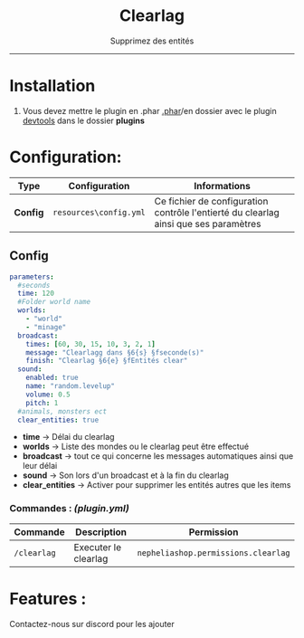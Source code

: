 <div align="center">
    <h1>Clearlag</h1>
    <p>Supprimez des entités</p>
</div>

--------------------

# Installation
1. Vous devez mettre le plugin en .phar [.phar](https://pmt.mcpe.fun/create/)/en dossier avec le plugin [devtools](https://poggit.pmmp.io/p/DevTools/) dans le dossier **plugins**

# Configuration:
| **Type**         | **Configuration**          | **Informations**                                                                                       |
|------------------|----------------------------|--------------------------------------------------------------------------------------------------------|
| **__Config__**   | `resources\config.yml`     | Ce fichier de configuration contrôle l'entierté du clearlag ainsi que ses paramètres                   |

## Config
```yaml
parameters:
  #seconds
  time: 120
  #Folder world name
  worlds:
    - "world"
    - "minage"
  broadcast:
    times: [60, 30, 15, 10, 3, 2, 1]
    message: "Clearlagg dans §6{s} §fseconde(s)"
    finish: "Clearlag §6{e} §fEntités clear"
  sound:
    enabled: true
    name: "random.levelup"
    volume: 0.5
    pitch: 1
  #animals, monsters ect
  clear_entities: true
```
- **time** → Délai du clearlag
- **worlds** → Liste des mondes ou le clearlag peut être effectué
- **broadcast** → tout ce qui concerne les messages automatiques ainsi que leur délai
- **sound** → Son lors d'un broadcast et à la fin du clearlag
- **clear_entities** → Activer pour supprimer les entités autres que les items

### Commandes : *(plugin.yml)*
| Commande    | Description          | Permission                          |
|-------------|----------------------|-------------------------------------|
| `/clearlag` | Executer le clearlag | `nepheliashop.permissions.clearlag` |

# Features :
Contactez-nous sur discord pour les ajouter
